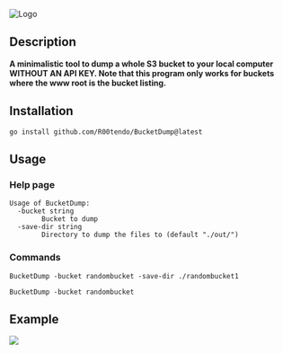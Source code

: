![Logo](https://github.com/R00tendo/BucketDump/assets/72181445/d005bad0-1cd7-4dc3-af6b-cf62e6210590)

## Description
<b>A minimalistic tool to dump a whole S3 bucket to your local computer WITHOUT AN API KEY. Note that this program only works for buckets where the www root is the bucket listing.</b>

## Installation
```
go install github.com/R00tendo/BucketDump@latest
```

## Usage
### Help page
```
Usage of BucketDump:
  -bucket string
        Bucket to dump
  -save-dir string
        Directory to dump the files to (default "./out/")
```
### Commands
```
BucketDump -bucket randombucket -save-dir ./randombucket1

BucketDump -bucket randombucket
```

## Example
<a href="https://asciinema.org/a/620026" target="_blank"><img src="https://asciinema.org/a/620026.svg" /></a>
